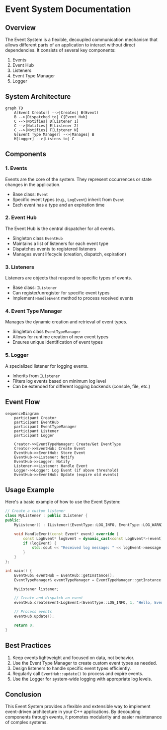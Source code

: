 # Event System Documentation

## Overview

The Event System is a flexible, decoupled communication mechanism that allows different parts of an application to interact without direct dependencies. It consists of several key components:

1. Events
2. Event Hub
3. Listeners
4. Event Type Manager
5. Logger

## System Architecture

```mermaid
graph TD
    A[Event Creator] -->|Creates| B(Event)
    B -->|Dispatched to| C{Event Hub}
    C -->|Notifies| D[Listener 1]
    C -->|Notifies| E[Listener 2]
    C -->|Notifies| F[Listener N]
    G[Event Type Manager] -->|Manages| B
    H[Logger] -->|Listens to| C
```

## Components

### 1. Events

Events are the core of the system. They represent occurrences or state changes in the application.

- Base class: `Event`
- Specific event types (e.g., `LogEvent`) inherit from `Event`
- Each event has a type and an expiration time

### 2. Event Hub

The Event Hub is the central dispatcher for all events.

- Singleton class `EventHub`
- Maintains a list of listeners for each event type
- Dispatches events to registered listeners
- Manages event lifecycle (creation, dispatch, expiration)

### 3. Listeners

Listeners are objects that respond to specific types of events.

- Base class: `IListener`
- Can register/unregister for specific event types
- Implement `HandleEvent` method to process received events

### 4. Event Type Manager

Manages the dynamic creation and retrieval of event types.

- Singleton class `EventTypeManager`
- Allows for runtime creation of new event types
- Ensures unique identification of event types

### 5. Logger

A specialized listener for logging events.

- Inherits from `IListener`
- Filters log events based on minimum log level
- Can be extended for different logging backends (console, file, etc.)

## Event Flow

```mermaid
sequenceDiagram
    participant Creator
    participant EventHub
    participant EventTypeManager
    participant Listener
    participant Logger

    Creator->>EventTypeManager: Create/Get EventType
    Creator->>EventHub: Create Event
    EventHub->>EventHub: Store Event
    EventHub->>Listener: Notify
    EventHub->>Logger: Notify
    Listener->>Listener: Handle Event
    Logger->>Logger: Log Event (if above threshold)
    EventHub->>EventHub: Update (expire old events)
```

## Usage Example

Here's a basic example of how to use the Event System:

```cpp
// Create a custom listener
class MyListener : public IListener {
public:
    MyListener() : IListener({EventType::LOG_INFO, EventType::LOG_WARNING}) {}

    void HandleEvent(const Event* event) override {
        const LogEvent* logEvent = dynamic_cast<const LogEvent*>(event);
        if (logEvent) {
            std::cout << "Received log message: " << logEvent->message << std::endl;
        }
    }
};

int main() {
    EventHub& eventHub = EventHub::getInstance();
    EventTypeManager& eventTypeManager = EventTypeManager::getInstance();

    MyListener listener;

    // Create and dispatch an event
    eventHub.createEvent<LogEvent>(EventType::LOG_INFO, 1, "Hello, EventSystem!");

    // Process events
    eventHub.update();

    return 0;
}
```

## Best Practices

1. Keep events lightweight and focused on data, not behavior.
2. Use the Event Type Manager to create custom event types as needed.
3. Design listeners to handle specific event types efficiently.
4. Regularly call `EventHub::update()` to process and expire events.
5. Use the Logger for system-wide logging with appropriate log levels.

## Conclusion

This Event System provides a flexible and extensible way to implement event-driven architecture in your C++ applications. By decoupling components through events, it promotes modularity and easier maintenance of complex systems.
